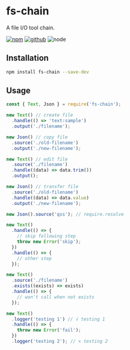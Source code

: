 # fs-chain

A file I/O tool chain.

[![npm][npm-badge]][npm-url]
[![github][github-badge]][github-url]
![node][node-badge]

[npm-url]: https://www.npmjs.com/package/fs-chain
[npm-badge]: https://img.shields.io/npm/v/fs-chain.svg?style=flat-square&logo=npm
[github-url]: https://github.com/airkro/fs-chain
[github-badge]: https://img.shields.io/npm/l/fs-chain.svg?style=flat-square&colorB=blue&logo=github
[node-badge]: https://img.shields.io/node/v/fs-chain.svg?style=flat-square&colorB=green&logo=node.js

## Installation

```bash
npm install fs-chain --save-dev
```

## Usage

```js
const { Text, Json } = require('fs-chain');

new Text() // create file
  .handle(() => 'text:sample')
  .output('./filename');

new Json() // copy file
  .source('./old-filename')
  .output('./new-filename');

new Text() // edit file
  .source('./filename')
  .handle((data) => data.trim())
  .output();

new Json() // transfer file
  .source('./old-filename')
  .handle((data) => data.value)
  .output('./new-filename');

new Json().source('qss'); // require.resolve

new Text()
  .handle(() => {
    // skip following step
    throw new Error('skip');
  })
  .handle(() => {
    // other step
  });

new Text()
  .source('./filename')
  .exists((exists) => exists)
  .handle(() => {
    // won't call when not exists
  });

new Text()
  .logger('testing 1') // √ testing 1
  .handle(() => {
    throw new Error('fail');
  })
  .logger('testing 2'); // × testing 2
```
